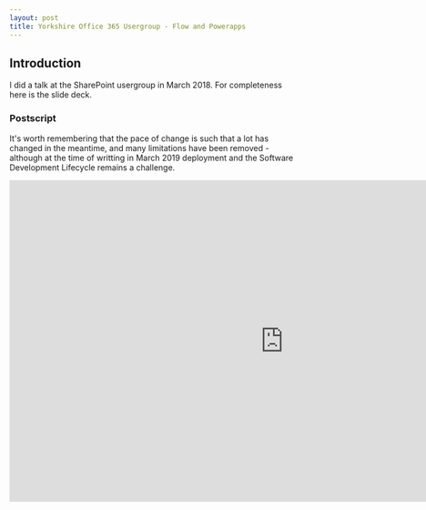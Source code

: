 ```yaml
---
layout: post
title: Yorkshire Office 365 Usergroup - Flow and Powerapps
---
```


## Introduction

I did a talk at the SharePoint usergroup in March 2018. For completeness here is the slide deck. 

### Postscript
It's worth remembering that the pace of change  is such that a lot has changed in the meantime, and many limitations have been removed - although at the time of writting in March 2019 deployment and the Software Development Lifecycle remains a challenge.


<iframe src="https://onedrive.live.com/embed?cid=2E8CF205BF1CB79B&amp;resid=2E8CF205BF1CB79B%2194375&amp;authkey=AG5eBAa7PRLdtCY&amp;em=2&amp;wdAr=1.7777777777777777" width="962px" height="565px" frameborder="0">This is an embedded <a target="_blank" href="https://office.com">Microsoft Office</a> presentation, powered by <a target="_blank" href="https://office.com/webapps">Office Online</a>.</iframe>